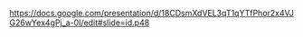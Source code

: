 https://docs.google.com/presentation/d/18CDsmXdVEL3qT1qYTfPhor2x4VJG26wYex4gPj_a-0I/edit#slide=id.p48
